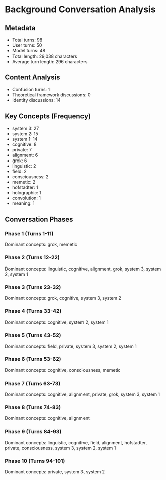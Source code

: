 # Background Conversation Analysis

## Metadata
- Total turns: 98
- User turns: 50
- Model turns: 48
- Total length: 29,038 characters
- Average turn length: 296 characters

## Content Analysis
- Confusion turns: 1
- Theoretical framework discussions: 0
- Identity discussions: 14

## Key Concepts (Frequency)
- system 3: 27
- system 2: 15
- system 1: 14
- cognitive: 8
- private: 7
- alignment: 6
- grok: 6
- linguistic: 2
- field: 2
- consciousness: 2
- memetic: 2
- hofstadter: 1
- holographic: 1
- convolution: 1
- meaning: 1

## Conversation Phases
### Phase 1 (Turns 1-11)
Dominant concepts: grok, memetic

### Phase 2 (Turns 12-22)
Dominant concepts: linguistic, cognitive, alignment, grok, system 3, system 2, system 1

### Phase 3 (Turns 23-32)
Dominant concepts: grok, cognitive, system 3, system 2

### Phase 4 (Turns 33-42)
Dominant concepts: cognitive, system 2, system 1

### Phase 5 (Turns 43-52)
Dominant concepts: field, private, system 3, system 2, system 1

### Phase 6 (Turns 53-62)
Dominant concepts: cognitive, consciousness, memetic

### Phase 7 (Turns 63-73)
Dominant concepts: cognitive, alignment, private, grok, system 3, system 1

### Phase 8 (Turns 74-83)
Dominant concepts: cognitive, alignment

### Phase 9 (Turns 84-93)
Dominant concepts: linguistic, cognitive, field, alignment, hofstadter, private, consciousness, system 3, system 2, system 1

### Phase 10 (Turns 94-101)
Dominant concepts: private, system 3, system 2

